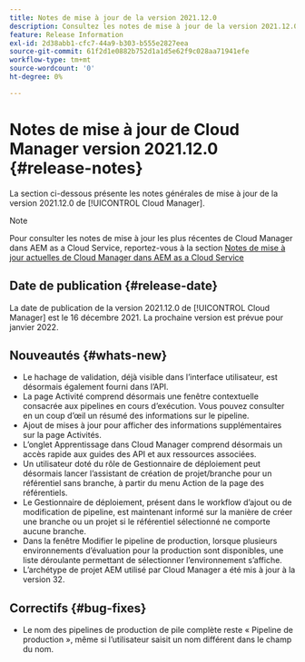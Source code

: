 ```yaml
---
title: Notes de mise à jour de la version 2021.12.0
description: Consultez les notes de mise à jour de la version 2021.12.0 de Cloud Manager ci-dessous.
feature: Release Information
exl-id: 2d38abb1-cfc7-44a9-b303-b555e2827eea
source-git-commit: 61f2d1e0882b752d1a1d5e62f9c028aa71941efe
workflow-type: tm+mt
source-wordcount: '0'
ht-degree: 0%

---
```


# Notes de mise à jour de Cloud Manager version 2021.12.0 {#release-notes}

La section ci-dessous présente les notes générales de mise à jour de la version 2021.12.0 de [!UICONTROL Cloud Manager].

>[!NOTE]
>
>Pour consulter les notes de mise à jour les plus récentes de Cloud Manager dans AEM as a Cloud Service, reportez-vous à la section [Notes de mise à jour actuelles de Cloud Manager dans AEM as a Cloud Service](https://experienceleague.adobe.com/docs/experience-manager-cloud-service/content/implementing/using-cloud-manager/release-notes-cloud-manager/release-notes-cm-current.html?lang=fr)

## Date de publication {#release-date}

La date de publication de la version 2021.12.0 de [!UICONTROL Cloud Manager] est le 16 décembre 2021. La prochaine version est prévue pour janvier 2022.

## Nouveautés {#whats-new}

* Le hachage de validation, déjà visible dans l’interface utilisateur, est désormais également fourni dans l’API.
* La page Activité comprend désormais une fenêtre contextuelle consacrée aux pipelines en cours dʼexécution. Vous pouvez consulter en un coup d’œil un résumé des informations sur le pipeline.
* Ajout de mises à jour pour afficher des informations supplémentaires sur la page Activités.
* L’onglet Apprentissage dans Cloud Manager comprend désormais un accès rapide aux guides des API et aux ressources associées.
* Un utilisateur doté du rôle de Gestionnaire de déploiement peut désormais lancer l’assistant de création de projet/branche pour un référentiel sans branche, à partir du menu Action de la page des référentiels.
* Le Gestionnaire de déploiement, présent dans le workflow d’ajout ou de modification de pipeline, est maintenant informé sur la manière de créer une branche ou un projet si le référentiel sélectionné ne comporte aucune branche.
* Dans la fenêtre Modifier le pipeline de production, lorsque plusieurs environnements dʼévaluation pour la production sont disponibles, une liste déroulante permettant de sélectionner lʼenvironnement sʼaffiche.
* L’archétype de projet AEM utilisé par Cloud Manager a été mis à jour à la version 32.

## Correctifs {#bug-fixes}

* Le nom des pipelines de production de pile complète reste « Pipeline de production », même si l’utilisateur saisit un nom différent dans le champ du nom.
